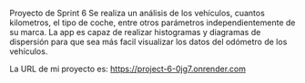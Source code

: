 Proyecto de Sprint 6
Se realiza un análisis de los vehículos, cuantos kilometros, el tipo de coche, entre otros parámetros independientemente de su marca. La app es capaz de realizar histogramas y diagramas de dispersión para que sea más facil visualizar los datos del odómetro de los vehículos.

La URL de mi proyecto es:
https://project-6-0jg7.onrender.com
